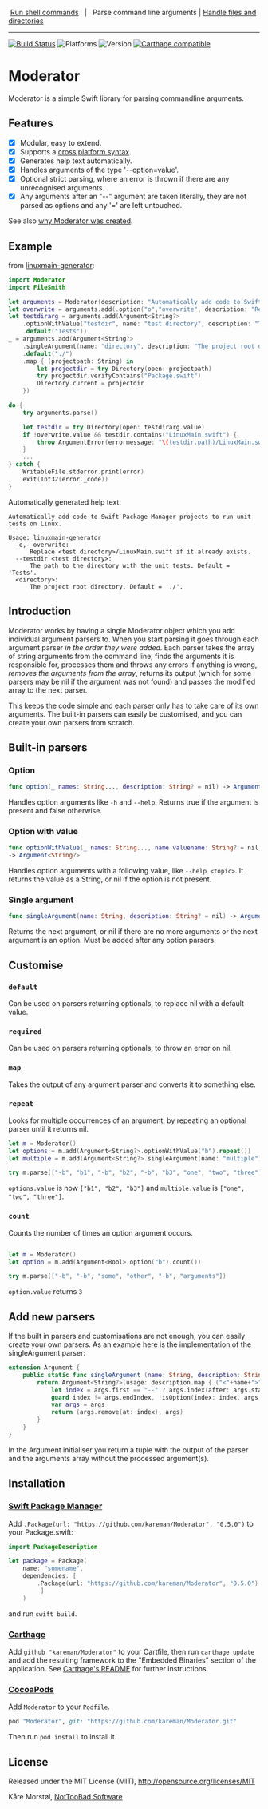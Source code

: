  [Run shell commands](https://github.com/kareman/SwiftShell)    |    Parse command line arguments | [Handle files and directories](https://github.com/kareman/FileSmith)

---

[![Build Status](https://travis-ci.org/kareman/Moderator.svg?branch=master)](https://travis-ci.org/kareman/Moderator) ![Platforms](https://img.shields.io/badge/platforms-macOS%20%7C%20Linux-lightgrey.svg) ![Version](https://img.shields.io/badge/Swift-3%20%7C%204-orange.svg) [![Carthage compatible](https://img.shields.io/badge/Carthage-compatible-4BC51D.svg?style=flat)](https://github.com/Carthage/Carthage)

# Moderator

Moderator is a simple Swift library for parsing commandline arguments.

## Features

- [x] Modular, easy to extend.
- [x] Supports a [cross platform syntax](http://blog.nottoobadsoftware.com/uncategorized/cross-platform-command-line-arguments-syntax/).
- [x] Generates help text automatically.
- [x] Handles arguments of the type '--option=value'.
- [x] Optional strict parsing, where an error is thrown if there are any unrecognised arguments.
- [x] Any arguments after an "\--" argument are taken literally, they are not parsed as options and any '=' are left untouched.

See also [why Moderator was created](http://blog.nottoobadsoftware.com/swift/moderator-parsing-commandline-arguments-in-swift/).

## Example

from [linuxmain-generator](https://github.com/kareman/linuxmain-generator):

```Swift
import Moderator
import FileSmith

let arguments = Moderator(description: "Automatically add code to Swift Package Manager projects to run unit tests on Linux.")
let overwrite = arguments.add(.option("o","overwrite", description: "Replace <test directory>/LinuxMain.swift if it already exists."))
let testdirarg = arguments.add(Argument<String?>
	.optionWithValue("testdir", name: "test directory", description: "The path to the directory with the unit tests.")
	.default("Tests"))
_ = arguments.add(Argument<String?>
	.singleArgument(name: "directory", description: "The project root directory.")
	.default("./")
	.map { (projectpath: String) in
		let projectdir = try Directory(open: projectpath)
		try projectdir.verifyContains("Package.swift")
		Directory.current = projectdir
	})

do {
	try arguments.parse()

	let testdir = try Directory(open: testdirarg.value)
	if !overwrite.value && testdir.contains("LinuxMain.swift") {
		throw ArgumentError(errormessage: "\(testdir.path)/LinuxMain.swift already exists. Use -o/--overwrite to replace it.")
	}
	...
} catch {
	WritableFile.stderror.print(error)
	exit(Int32(error._code))
}
```

Automatically generated help text: 

```text
Automatically add code to Swift Package Manager projects to run unit tests on Linux.

Usage: linuxmain-generator
  -o,--overwrite:
      Replace <test directory>/LinuxMain.swift if it already exists.
  --testdir <test directory>:
      The path to the directory with the unit tests. Default = 'Tests'.
  <directory>:
      The project root directory. Default = './'.
```

## Introduction

Moderator works by having a single Moderator object which you add individual argument parsers to. When you start parsing it goes through each argument parser _in the order they were added_. Each parser takes the array of string arguments from the command line, finds the arguments it is responsible for, processes them and throws any errors if anything is wrong, _removes the arguments from the array_, returns its output (which for some parsers may be nil if the argument was not found) and passes the modified array to the next parser.

This keeps the code simple and each parser only has to take care of its own arguments. The built-in parsers can easily be customised, and you can create your own parsers from scratch.

## Built-in parsers

### Option

```swift
func option(_ names: String..., description: String? = nil) -> Argument<Bool>
```

Handles option arguments like `-h` and `--help`. Returns true if the argument is present and false otherwise.

### Option with value

```swift
func optionWithValue(_ names: String..., name valuename: String? = nil, description: String? = nil)
-> Argument<String?>
```

Handles option arguments with a following value, like `--help <topic>`. It returns the value as a String, or nil if the option is not present.

### Single argument

```swift
func singleArgument(name: String, description: String? = nil) -> Argument<String?>
```

Returns the next argument, or nil if there are no more arguments or the next argument is an option. Must be added after any option parsers.

## Customise

### `default`

Can be used on parsers returning optionals, to replace nil with a default value.

### `required`

Can be used on parsers returning optionals, to throw an error on nil.

### `map`

Takes the output of any argument parser and converts it to something else.

### `repeat`

Looks for multiple occurrences of an argument, by repeating an optional parser until it returns nil.

```swift
let m = Moderator()
let options = m.add(Argument<String?>.optionWithValue("b").repeat())
let multiple = m.add(Argument<String?>.singleArgument(name: "multiple").repeat())

try m.parse(["-b", "b1", "-b", "b2", "-b", "b3", "one", "two", "three"])
```

`options.value` is now `["b1", "b2", "b3"]` and `multiple.value` is `["one", "two", "three"]`. 

### `count`

Counts the number of times an option argument occurs.

```swift

let m = Moderator()
let option = m.add(Argument<Bool>.option("b").count())

try m.parse(["-b", "-b", "some", "other", "-b", "arguments"])
```

`option.value` returns `3`
 
## Add new parsers 

If the built in parsers and customisations are not enough, you can easily create your own parsers. As an example here is the implementation of the singleArgument parser:

```swift
extension Argument {
	public static func singleArgument (name: String, description: String? = nil) -> Argument<String?> {
		return Argument<String?>(usage: description.map { ("<"+name+">", $0) }) { args in
			let index = args.first == "--" ? args.index(after: args.startIndex) : args.startIndex
			guard index != args.endIndex, !isOption(index: index, args: args) else { return (nil, args) }
			var args = args
			return (args.remove(at: index), args)
		}
	}
}
```

In the Argument initialiser you return a tuple with the output of the parser and the arguments array without the processed argument(s).

## Installation

### [Swift Package Manager](https://github.com/apple/swift-package-manager)

Add `.Package(url: "https://github.com/kareman/Moderator", "0.5.0")` to your Package.swift:

```swift
import PackageDescription

let package = Package(
	name: "somename",
	dependencies: [
		.Package(url: "https://github.com/kareman/Moderator", "0.5.0")
		 ]
	)
```

and run `swift build`.

### [Carthage](https://github.com/Carthage/Carthage)

Add `github "kareman/Moderator"` to your Cartfile, then run `carthage update` and add the resulting framework to the "Embedded Binaries" section of the application. See [Carthage's README][carthage-installation] for further instructions.

[carthage-installation]: https://github.com/Carthage/Carthage/blob/master/README.md#adding-frameworks-to-an-application

### [CocoaPods](https://cocoapods.org/)

Add `Moderator` to your `Podfile`.

```ruby
pod "Moderator", git: "https://github.com/kareman/Moderator.git"
```

Then run `pod install` to install it.

## License

Released under the MIT License (MIT), http://opensource.org/licenses/MIT

Kåre Morstøl, [NotTooBad Software](http://nottoobadsoftware.com)
